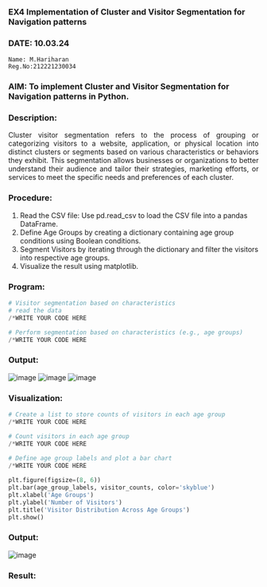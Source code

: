 ### EX4 Implementation of Cluster and Visitor Segmentation for Navigation patterns
### DATE: 10.03.24
```
Name: M.Hariharan
Reg.No:212221230034
```
### AIM: To implement Cluster and Visitor Segmentation for Navigation patterns in Python.
### Description:
<div align= "justify">Cluster visitor segmentation refers to the process of grouping or categorizing visitors to a website, 
  application, or physical location into distinct clusters or segments based on various characteristics or behaviors they exhibit. 
  This segmentation allows businesses or organizations to better understand their audience and tailor their strategies, marketing efforts, 
  or services to meet the specific needs and preferences of each cluster.</div>
  
### Procedure:
1) Read the CSV file: Use pd.read_csv to load the CSV file into a pandas DataFrame.
2) Define Age Groups by creating a dictionary containing age group conditions using Boolean conditions.
3) Segment Visitors by iterating through the dictionary and filter the visitors into respective age groups.
4) Visualize the result using matplotlib.

### Program:
```python
# Visitor segmentation based on characteristics
# read the data
/*WRITE YOUR CODE HERE

# Perform segmentation based on characteristics (e.g., age groups)
/*WRITE YOUR CODE HERE

```
### Output:
![image](https://github.com/Hariharan-061102/WDM_EXP4/assets/93427270/6792d05a-079a-4312-9180-7a55f3d6a9a5)
![image](https://github.com/Hariharan-061102/WDM_EXP4/assets/93427270/bac58835-8c8b-4a39-a22f-cd40b5160cb4)
![image](https://github.com/Hariharan-061102/WDM_EXP4/assets/93427270/0d9fae44-5e51-4cf0-a846-95ccaf0f6d93)



### Visualization:
```python
# Create a list to store counts of visitors in each age group
/*WRITE YOUR CODE HERE

# Count visitors in each age group
/*WRITE YOUR CODE HERE
    
# Define age group labels and plot a bar chart
/*WRITE YOUR CODE HERE

plt.figure(figsize=(8, 6))
plt.bar(age_group_labels, visitor_counts, color='skyblue')
plt.xlabel('Age Groups')
plt.ylabel('Number of Visitors')
plt.title('Visitor Distribution Across Age Groups')
plt.show()
```
### Output:
![image](https://github.com/Hariharan-061102/WDM_EXP4/assets/93427270/cf676403-9300-4b74-9f5c-b4591322905f)


### Result:
